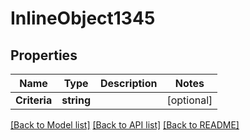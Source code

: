 # InlineObject1345

## Properties

Name | Type | Description | Notes
------------ | ------------- | ------------- | -------------
**Criteria** | **string** |  | [optional] 

[[Back to Model list]](../README.md#documentation-for-models) [[Back to API list]](../README.md#documentation-for-api-endpoints) [[Back to README]](../README.md)


